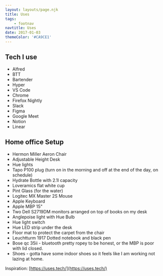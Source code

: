 ```yaml
---
layout: layouts/page.njk
title: Uses
tags:
    - footnav
navtitle: Uses
date: 2017-01-03
themeColor: '#CA9CE1'
---
```


## Tech I use

-   Alfred
-   BTT
-   Bartender
-   Hyper
-   VS Code
-   Chrome
-   Firefox Nightly
-   Slack
-   Figma
-   Google Meet
-   Notion
-   Linear

## Home office Setup

-   Hermon Miller Aeron Chair
-   Adjustable Height Desk
-   Hue lights
-   Tapo P100 plug (turn on in the morning and off at the end of the day, on schedule)
-   Hydrate Bottle with 2.1l capacity
-   Loveramics flat white cup
-   Pint Glass (for the water)
-   Logitec MX Master 2S Mouse
-   Apple Keyboard
-   Apple MBP 15"
-   Two Dell S2719DM monitors arranged on top of books on my desk
-   Anglepoise light with Hue Bulb
-   Hue light switch
-   Hue LED strip under the desk
-   Floor mat to protect the carpet from the chair
-   Leuchtturm 1917 Dotted notebook and black pen
-   Bose qc 35ii - bluetooth pretty ropey to be honest, or the MBP is poor with lid closed.
-   Shoes - gotta have some indoor shoes so it feels like I am working not lazing at home.

Inspiration: [https://uses.tech/](https://uses.tech/)
